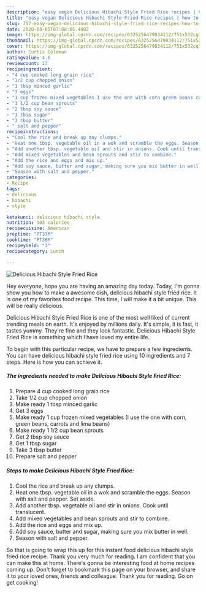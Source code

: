 ```yaml
---
description: "easy vegan Delicious Hibachi Style Fried Rice recipes | how to keep Delicious Hibachi Style Fried Rice"
title: "easy vegan Delicious Hibachi Style Fried Rice recipes | how to keep Delicious Hibachi Style Fried Rice"
slug: 757-easy-vegan-delicious-hibachi-style-fried-rice-recipes-how-to-keep-delicious-hibachi-style-fried-rice
date: 2020-08-05T07:08:05.460Z
image: https://img-global.cpcdn.com/recipes/6325256479834112/751x532cq70/delicious-hibachi-style-fried-rice-recipe-main-photo.jpg
thumbnail: https://img-global.cpcdn.com/recipes/6325256479834112/751x532cq70/delicious-hibachi-style-fried-rice-recipe-main-photo.jpg
cover: https://img-global.cpcdn.com/recipes/6325256479834112/751x532cq70/delicious-hibachi-style-fried-rice-recipe-main-photo.jpg
author: Curtis Coleman
ratingvalue: 4.6
reviewcount: 13
recipeingredient:
- "4 cup cooked long grain rice"
- "1/2 cup chopped onion"
- "1 tbsp minced garlic"
- "3 eggs"
- "1 cup frozen mixed vegetables I use the one with corn green beans carrots and lima beans"
- "1 1/2 cup bean sprouts"
- "2 tbsp soy sauce"
- "1 tbsp sugar"
- "3 tbsp butter"
- " salt and pepper"
recipeinstructions:
- "Cool the rice and break up any clumps."
- "Heat one tbsp. vegetable oil in a wok and scramble the eggs. Season with salt and pepper. Set aside."
- "Add another tbsp. vegetable oil and stir in onions. Cook until translucent."
- "Add mixed vegetables and bean sprouts and stir to combine."
- "Add the rice and eggs and mix up."
- "Add soy sauce, butter and sugar, making sure you mix butter in well."
- "Season with salt and pepper."
categories:
- Recipe
tags:
- delicious
- hibachi
- style

katakunci: delicious hibachi style 
nutrition: 103 calories
recipecuisine: American
preptime: "PT37M"
cooktime: "PT36M"
recipeyield: "3"
recipecategory: Lunch

---
```



![Delicious Hibachi Style Fried Rice](https://img-global.cpcdn.com/recipes/6325256479834112/751x532cq70/delicious-hibachi-style-fried-rice-recipe-main-photo.jpg)

Hey everyone, hope you are having an amazing day today. Today, I'm gonna show you how to make a awesome dish, delicious hibachi style fried rice. It is one of my favorites food recipe. This time, I will make it a bit unique. This will be really delicious.

Delicious Hibachi Style Fried Rice is one of the most well liked of current trending meals on earth. It's enjoyed by millions daily. It's simple, it is fast, it tastes yummy. They're fine and they look fantastic. Delicious Hibachi Style Fried Rice is something which I have loved my entire life.




To begin with this particular recipe, we have to prepare a few ingredients. You can have delicious hibachi style fried rice using 10 ingredients and 7 steps. Here is how you can achieve it.

<!--inarticleads1-->

##### The ingredients needed to make Delicious Hibachi Style Fried Rice:

1. Prepare 4 cup cooked long grain rice
1. Take 1/2 cup chopped onion
1. Make ready 1 tbsp minced garlic
1. Get 3 eggs
1. Make ready 1 cup frozen mixed vegetables (I use the one with corn, green beans, carrots and lima beans)
1. Make ready 1 1/2 cup bean sprouts
1. Get 2 tbsp soy sauce
1. Get 1 tbsp sugar
1. Take 3 tbsp butter
1. Prepare  salt and pepper




<!--inarticleads2-->

##### Steps to make Delicious Hibachi Style Fried Rice:

1. Cool the rice and break up any clumps.
1. Heat one tbsp. vegetable oil in a wok and scramble the eggs. Season with salt and pepper. Set aside.
1. Add another tbsp. vegetable oil and stir in onions. Cook until translucent.
1. Add mixed vegetables and bean sprouts and stir to combine.
1. Add the rice and eggs and mix up.
1. Add soy sauce, butter and sugar, making sure you mix butter in well.
1. Season with salt and pepper.




So that is going to wrap this up for this instant food delicious hibachi style fried rice recipe. Thank you very much for reading. I am confident that you can make this at home. There's gonna be interesting food at home recipes coming up. Don't forget to bookmark this page on your browser, and share it to your loved ones, friends and colleague. Thank you for reading. Go on get cooking!
